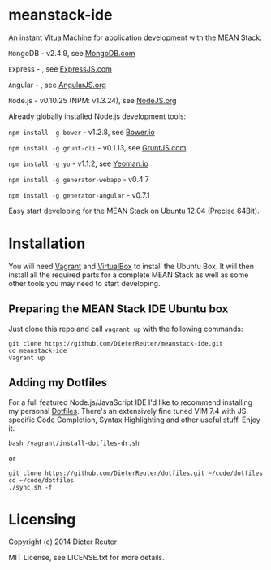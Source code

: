 meanstack-ide
=============

An instant VitualMachine for application development with the MEAN Stack: 

`M`ongoDB - v2.4.9, see [MongoDB.com](http://www.mongodb.com)

`E`xpress - , see [ExpressJS.com](http://expressjs.com)

`A`ngular - , see [AngularJS.org](http://angularjs.org)

`N`ode.js - v0.10.25 (NPM: v1.3.24), see [NodeJS.org](http://nodejs.org)


Already globally installed Node.js development tools:

`npm install -g bower` - v1.2.8, see [Bower.io](http://bower.io)

`npm install -g grunt-cli` - v0.1.13, see [GruntJS.com](http://gruntjs.com)

`npm install -g yo` - v1.1.2, see [Yeoman.io](http://yeoman.io)

`npm install -g generator-webapp` - v0.4.7

`npm install -g generator-angular` - v0.7.1


Easy start developing for the MEAN Stack on Ubuntu 12.04 (Precise 64Bit).

# Installation
You will need [Vagrant](http://vagrantup.com) and [VirtualBox](http://virtualbox.org) to install the Ubuntu Box. It will then install all the required parts for a complete MEAN Stack as well as some other tools you may need to start developing.

## Preparing the MEAN Stack IDE Ubuntu box
Just clone this repo and call `vagrant up` with the following commands:

    git clone https://github.com/DieterReuter/meanstack-ide.git
    cd meanstack-ide
    vagrant up

## Adding my Dotfiles
For a full featured Node.js/JavaScript IDE I'd like to recommend installing my personal [Dotfiles](https://github.com/DieterReuter/dotfiles).
There's an extensively fine tuned VIM 7.4 with JS specific Code Completion, Syntax Highlighting 
and other useful stuff.  Enjoy it.

    bash /vagrant/install-dotfiles-dr.sh

or

    git clone https://github.com/DieterReuter/dotfiles.git ~/code/dotfiles
    cd ~/code/dotfiles
    ./sync.sh -f		


# Licensing
Copyright (c) 2014 Dieter Reuter

MIT License, see LICENSE.txt for more details.
